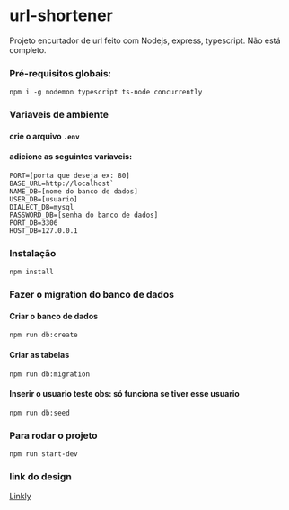 # url-shortener
Projeto encurtador de url feito com Nodejs, express, typescript. 
Não está completo.

### Pré-requisitos globais:
`npm i -g nodemon typescript ts-node concurrently`

### Variaveis de ambiente
#### crie o arquivo `.env`
#### adicione as seguintes variaveis: 
```
PORT=[porta que deseja ex: 80]
BASE_URL=http://localhost`
NAME_DB=[nome do banco de dados]
USER_DB=[usuario]
DIALECT_DB=mysql
PASSWORD_DB=[senha do banco de dados]
PORT_DB=3306
HOST_DB=127.0.0.1
````
### Instalação
`npm install` 

### Fazer o migration do banco de dados
#### Criar o banco de dados
`npm run db:create` 
#### Criar as tabelas
`npm run db:migration`
#### Inserir o usuario teste obs: só funciona se tiver esse usuario
`npm run db:seed`

### Para rodar o projeto
`npm run start-dev`

### link do design
[Linkly](https://www.figma.com/community/file/1238543222697425130/URL-Shorter-Website-Design)
